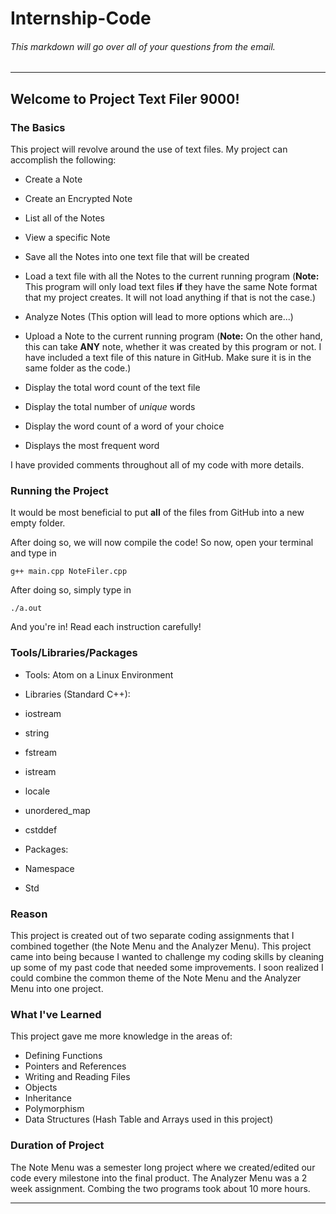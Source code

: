 # Internship-Code

###### This markdown will go over all of your questions from the email.
---
## Welcome to Project __Text Filer 9000!__
### The Basics

This project will revolve around the use of text files. My project can accomplish the following:
- Create a Note
- Create an Encrypted Note
- List all of the Notes
- View a specific Note
- Save all the Notes into one text file that will be created
- Load a text file with all the Notes to the current running program (__Note:__ This program will only load text files __if__ they have the same Note format that my project creates. It will not load anything if that is not the case.)

- Analyze Notes (This option will lead to more options which are...)
 - Upload a Note to the current running program (__Note:__ On the other hand, this can take __ANY__ note, whether it was created by this program or not. I have included a text file of this nature in GitHub. Make sure it is in the same folder as the code.)
 - Display the total word count of the text file
 - Display the total number of _unique_ words
 - Display the word count of a word of your choice

 - Displays the most frequent word


 I have provided comments throughout all of my code with more details.

### Running the Project

It would be most beneficial to put __all__ of the files from GitHub into a new empty folder.

After doing so, we will now compile the code! So now, open your terminal and type in

`g++ main.cpp NoteFiler.cpp`

After doing so, simply type in

`./a.out`

And you're in! Read each instruction carefully!

### Tools/Libraries/Packages
- Tools: Atom on a Linux Environment

- Libraries (Standard C++):
 - iostream
 - string
 - fstream
 - istream
 - locale
 - unordered_map
 - cstddef
 
- Packages:
 - Namespace
 - Std

### Reason
This project is created out of two separate coding assignments that I combined together (the Note Menu and the Analyzer Menu). This project came into being because I wanted to challenge my coding skills by cleaning up some of my past code that needed some improvements. I soon realized I could combine the common theme of the Note Menu and the Analyzer Menu into one project.

### What I've Learned
This project gave me more knowledge in the areas of:
 - Defining Functions
 - Pointers and References
 - Writing and Reading Files
 - Objects
 - Inheritance
 - Polymorphism
 - Data Structures (Hash Table and Arrays used in this project)


### Duration of Project
The Note Menu was a semester long project where we created/edited our code every milestone into the final product. The Analyzer Menu was a 2 week assignment. Combing the two programs took about 10 more hours.

---
